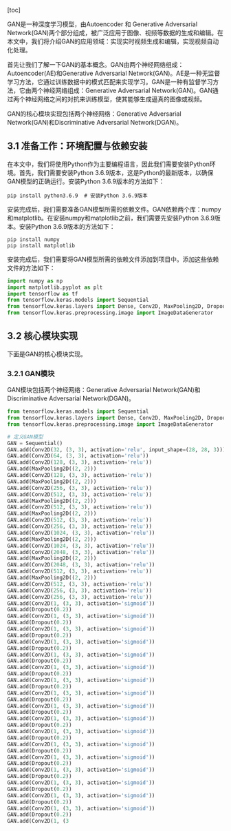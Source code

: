 
[toc]                    
                
                
GAN是一种深度学习模型，由Autoencoder 和 Generative Adversarial Network(GAN)两个部分组成，被广泛应用于图像、视频等数据的生成和编辑。在本文中，我们将介绍GAN的应用领域：实现实时视频生成和编辑，实现视频自动化处理。

首先让我们了解一下GAN的基本概念。GAN由两个神经网络组成：Autoencoder(AE)和Generative Adversarial Network(GAN)。AE是一种无监督学习方法，它通过训练数据中的模式匹配来实现学习。GAN是一种有监督学习方法，它由两个神经网络组成：Generative Adversarial Network(GAN)。GAN通过两个神经网络之间的对抗来训练模型，使其能够生成逼真的图像或视频。

GAN的核心模块实现包括两个神经网络：Generative Adversarial Network(GAN)和Discriminative Adversarial Network(DGAN)。

## 3.1 准备工作：环境配置与依赖安装

在本文中，我们将使用Python作为主要编程语言，因此我们需要安装Python环境。首先，我们需要安装Python 3.6.9版本，这是Python的最新版本，以确保GAN模型的正确运行。安装Python 3.6.9版本的方法如下：
```
pip install python3.6.9  # 安装Python 3.6.9版本
```
安装完成后，我们需要准备GAN模型所需的依赖文件。GAN依赖两个库：numpy和matplotlib。在安装numpy和matplotlib之前，我们需要先安装Python 3.6.9版本。安装Python 3.6.9版本的方法如下：
```
pip install numpy
pip install matplotlib
```
安装完成后，我们需要将GAN模型所需的依赖文件添加到项目中。添加这些依赖文件的方法如下：
```python
import numpy as np
import matplotlib.pyplot as plt
import tensorflow as tf
from tensorflow.keras.models import Sequential
from tensorflow.keras.layers import Dense, Conv2D, MaxPooling2D, Dropout
from tensorflow.keras.preprocessing.image import ImageDataGenerator
```

## 3.2 核心模块实现

下面是GAN的核心模块实现。

### 3.2.1 GAN模块

GAN模块包括两个神经网络：Generative Adversarial Network(GAN)和 Discriminative Adversarial Network(DGAN)。

```python
from tensorflow.keras.models import Sequential
from tensorflow.keras.layers import Dense, Conv2D, MaxPooling2D, Dropout
from tensorflow.keras.preprocessing.image import ImageDataGenerator

# 定义GAN模型
GAN = Sequential()
GAN.add(Conv2D(32, (3, 3), activation='relu', input_shape=(28, 28, 3)))
GAN.add(Conv2D(64, (3, 3), activation='relu'))
GAN.add(Conv2D(128, (3, 3), activation='relu'))
GAN.add(MaxPooling2D((2, 2)))
GAN.add(Conv2D(128, (3, 3), activation='relu'))
GAN.add(MaxPooling2D((2, 2)))
GAN.add(Conv2D(256, (3, 3), activation='relu'))
GAN.add(Conv2D(512, (3, 3), activation='relu'))
GAN.add(MaxPooling2D((2, 2)))
GAN.add(Conv2D(512, (3, 3), activation='relu'))
GAN.add(MaxPooling2D((2, 2)))
GAN.add(Conv2D(512, (3, 3), activation='relu'))
GAN.add(Conv2D(256, (3, 3), activation='relu'))
GAN.add(Conv2D(1024, (3, 3), activation='relu'))
GAN.add(MaxPooling2D((2, 2)))
GAN.add(Conv2D(1024, (3, 3), activation='relu'))
GAN.add(Conv2D(2048, (3, 3), activation='relu'))
GAN.add(MaxPooling2D((2, 2)))
GAN.add(Conv2D(2048, (3, 3), activation='relu'))
GAN.add(Conv2D(512, (3, 3), activation='relu'))
GAN.add(MaxPooling2D((2, 2)))
GAN.add(Conv2D(512, (3, 3), activation='relu'))
GAN.add(Conv2D(256, (3, 3), activation='relu'))
GAN.add(Conv2D(256, (3, 3), activation='relu'))
GAN.add(Conv2D(1, (3, 3), activation='sigmoid'))
GAN.add(Dropout(0.2))
GAN.add(Conv2D(1, (3, 3), activation='sigmoid'))
GAN.add(Dropout(0.2))
GAN.add(Conv2D(1, (3, 3), activation='sigmoid'))
GAN.add(Dropout(0.2))
GAN.add(Conv2D(1, (3, 3), activation='sigmoid'))
GAN.add(Dropout(0.2))
GAN.add(Conv2D(1, (3, 3), activation='sigmoid'))
GAN.add(Dropout(0.2))
GAN.add(Conv2D(1, (3, 3), activation='sigmoid'))
GAN.add(Dropout(0.2))
GAN.add(Conv2D(1, (3, 3), activation='sigmoid'))
GAN.add(Dropout(0.2))
GAN.add(Conv2D(1, (3, 3), activation='sigmoid'))
GAN.add(Dropout(0.2))
GAN.add(Conv2D(1, (3, 3), activation='sigmoid'))
GAN.add(Dropout(0.2))
GAN.add(Conv2D(1, (3, 3), activation='sigmoid'))
GAN.add(Dropout(0.2))
GAN.add(Conv2D(1, (3, 3), activation='sigmoid'))
GAN.add(Dropout(0.2))
GAN.add(Conv2D(1, (3, 3), activation='sigmoid'))
GAN.add(Dropout(0.2))
GAN.add(Conv2D(1, (3, 3), activation='sigmoid'))
GAN.add(Dropout(0.2))
GAN.add(Conv2D(1, (3, 3), activation='sigmoid'))
GAN.add(Dropout(0.2))
GAN.add(Conv2D(1, (3, 3), activation='sigmoid'))
GAN.add(Dropout(0.2))
GAN.add(Conv2D(1, (3, 3), activation='sigmoid'))
GAN.add(Dropout(0.2))
GAN.add(Conv2D(1, (3, 3), activation='sigmoid'))
GAN.add(Dropout(0.2))
GAN.add(Conv2D(1, (3

